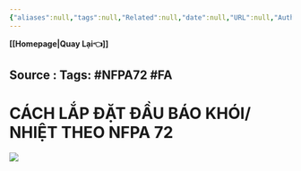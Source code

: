 ```yaml
---
{"aliases":null,"tags":null,"Related":null,"date":null,"URL":null,"Author":null,"dg-publish":true,"image":null,"permalink":"/Electric Engineer/ELV/Báo cháy -Fire alarm system/Lắp đầu báo khói, nhiệt theo NFPA 72/","dgPassFrontmatter":true,"noteIcon":"2","created":"2024-02-29T09:58:33.174+07:00","updated":"2024-01-19T10:02:27.000+07:00"}
---
```


**[[Homepage\|Quay Lại👈]]**

Source : 
Tags: #NFPA72 #FA 
---
# CÁCH LẮP ĐẶT ĐẦU BÁO KHÓI/ NHIỆT THEO NFPA 72

![](https://i.imgur.com/DPoFuy7.png)
